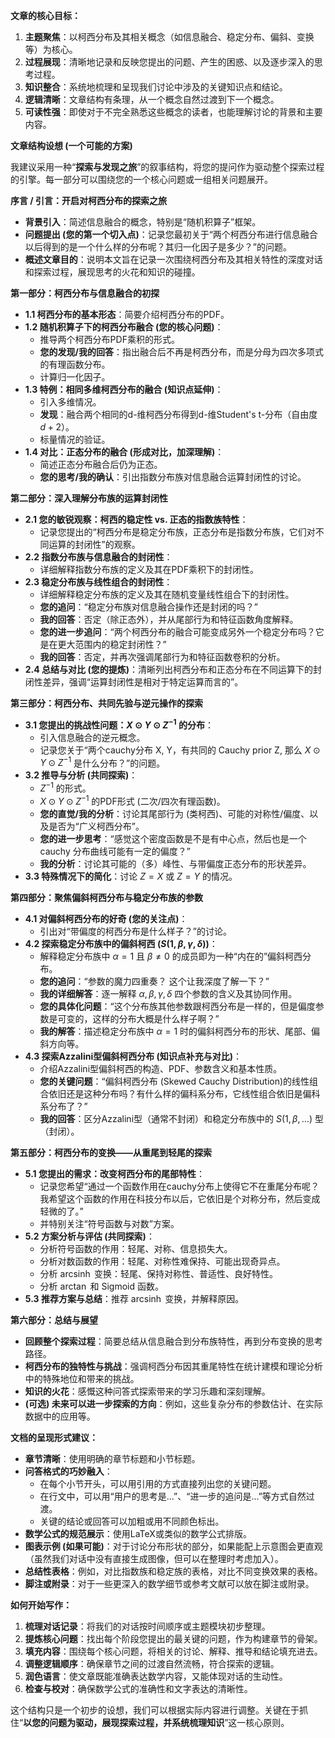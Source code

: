 **文章的核心目标：**

1.  **主题聚焦**：以柯西分布及其相关概念（如信息融合、稳定分布、偏斜、变换等）为核心。
2.  **过程展现**：清晰地记录和反映您提出的问题、产生的困惑、以及逐步深入的思考过程。
3.  **知识整合**：系统地梳理和呈现我们讨论中涉及的关键知识点和结论。
4.  **逻辑清晰**：文章结构有条理，从一个概念自然过渡到下一个概念。
5.  **可读性强**：即使对于不完全熟悉这些概念的读者，也能理解讨论的背景和主要内容。

**文章结构设想 (一个可能的方案)**

我建议采用一种“**探索与发现之旅**”的叙事结构，将您的提问作为驱动整个探索过程的引擎。每一部分可以围绕您的一个核心问题或一组相关问题展开。

**序言 / 引言：开启对柯西分布的探索之旅**

*   **背景引入**：简述信息融合的概念，特别是“随机积算子”框架。
*   **问题提出 (您的第一个切入点)**：记录您最初关于“两个柯西分布进行信息融合以后得到的是一个什么样的分布呢？其归一化因子是多少？”的问题。
*   **概述文章目的**：说明本文旨在记录一次围绕柯西分布及其相关特性的深度对话和探索过程，展现思考的火花和知识的碰撞。

**第一部分：柯西分布与信息融合的初探**

*   **1.1 柯西分布的基本形态**：简要介绍柯西分布的PDF。
*   **1.2 随机积算子下的柯西分布融合 (您的核心问题)**：
    *   推导两个柯西分布PDF乘积的形式。
    *   **您的发现/我的回答**：指出融合后不再是柯西分布，而是分母为四次多项式的有理函数分布。
    *   计算归一化因子。
*   **1.3 特例：相同多维柯西分布的融合 (知识点延伸)**：
    *   引入多维情况。
    *   **发现**：融合两个相同的d-维柯西分布得到d-维Student's t-分布（自由度 $d+2$）。
    *   标量情况的验证。
*   **1.4 对比：正态分布的融合 (形成对比，加深理解)**：
    *   简述正态分布融合后仍为正态。
    *   **您的思考/我的确认**：引出指数分布族对信息融合运算封闭性的讨论。

**第二部分：深入理解分布族的运算封闭性**

*   **2.1 您的敏锐观察：柯西的稳定性 vs. 正态的指数族特性**：
    *   记录您提出的“柯西分布是稳定分布族，正态分布是指数分布族，它们对不同运算的封闭性”的观察。
*   **2.2 指数分布族与信息融合的封闭性**：
    *   详细解释指数分布族的定义及其在PDF乘积下的封闭性。
*   **2.3 稳定分布族与线性组合的封闭性**：
    *   详细解释稳定分布族的定义及其在随机变量线性组合下的封闭性。
    *   **您的追问**：“稳定分布族对信息融合操作还是封闭的吗？”
    *   **我的回答**：否定（除正态外），并从尾部行为和特征函数角度解释。
    *   **您的进一步追问**：“两个柯西分布的融合可能变成另外一个稳定分布吗？它是在更大范围内的稳定封闭性？”
    *   **我的回答**：否定，并再次强调尾部行为和特征函数卷积的分析。
*   **2.4 总结与对比 (您的提炼)**：清晰列出柯西分布和正态分布在不同运算下的封闭性差异，强调“运算封闭性是相对于特定运算而言的”。

**第三部分：柯西分布、共同先验与逆元操作的探索**

*   **3.1 您提出的挑战性问题：$X \odot Y \odot Z^{-1}$ 的分布**：
    *   引入信息融合的逆元概念。
    *   记录您关于“两个cauchy分布 X, Y，有共同的 Cauchy prior Z, 那么 $X \odot Y \odot Z^{-1}$ 是什么分布？”的问题。
*   **3.2 推导与分析 (共同探索)**：
    *   $Z^{-1}$ 的形式。
    *   $X \odot Y \odot Z^{-1}$ 的PDF形式 (二次/四次有理函数)。
    *   **您的直觉/我的分析**：讨论其尾部行为 (类柯西)、可能的对称性/偏度、以及是否为“广义柯西分布”。
    *   **您的进一步思考**：“感觉这个密度函数是不是有中心点，然后也是一个cauchy 分布曲线可能有一定的偏度？”
    *   **我的分析**：讨论其可能的（多）峰性、与带偏度正态分布的形状差异。
*   **3.3 特殊情况下的简化**：讨论 $Z=X$ 或 $Z=Y$ 的情况。

**第四部分：聚焦偏斜柯西分布与稳定分布族的参数**

*   **4.1 对偏斜柯西分布的好奇 (您的关注点)**：
    *   引出对“带偏度的柯西分布是什么样子？”的讨论。
*   **4.2 探索稳定分布族中的偏斜柯西 ($S(1, \beta, \gamma, \delta)$)**：
    *   解释稳定分布族中 $\alpha=1$ 且 $\beta \neq 0$ 的成员即为一种“内在的”偏斜柯西分布。
    *   **您的追问**：“参数的魔力四重奏？ 这个让我深度了解一下？”
    *   **我的详细解答**：逐一解释 $\alpha, \beta, \gamma, \delta$ 四个参数的含义及其协同作用。
    *   **您的具体化问题**：“这个分布族其他参数跟柯西分布是一样的，但是偏度参数是可变的，这样的分布大概是什么样子啊？”
    *   **我的解答**：描述稳定分布族中 $\alpha=1$ 时的偏斜柯西分布的形状、尾部、偏斜方向等。
*   **4.3 探索Azzalini型偏斜柯西分布 (知识点补充与对比)**：
    *   介绍Azzalini型偏斜柯西的构造、PDF、参数含义和基本性质。
    *   **您的关键问题**：“偏斜柯西分布 (Skewed Cauchy Distribution)的线性组合依旧还是这种分布吗？有什么样的偏科系分布，它线性组合依旧是偏科系分布了？”
    *   **我的回答**：区分Azzalini型（通常不封闭）和稳定分布族中的 $S(1, \beta, \ldots)$ 型（封闭）。

**第五部分：柯西分布的变换——从重尾到轻尾的探索**

*   **5.1 您提出的需求：改变柯西分布的尾部特性**：
    *   记录您希望“通过一个函数作用在cauchy分布上使得它不在重尾分布呢？我希望这个函数的作用在科技分布以后，它依旧是个对称分布，然后变成轻微的了。”
    *   并特别关注“符号函数与对数”方案。
*   **5.2 方案分析与评估 (共同探索)**：
    *   分析符号函数的作用：轻尾、对称、信息损失大。
    *   分析对数函数的作用：轻尾、对称性难保持、可能出现奇异点。
    *   分析 $\operatorname{arcsinh}$ 变换：轻尾、保持对称性、普适性、良好特性。
    *   分析 $\arctan$ 和 Sigmoid 函数。
*   **5.3 推荐方案与总结**：推荐 $\operatorname{arcsinh}$ 变换，并解释原因。

**第六部分：总结与展望**

*   **回顾整个探索过程**：简要总结从信息融合到分布族特性，再到分布变换的思考路径。
*   **柯西分布的独特性与挑战**：强调柯西分布因其重尾特性在统计建模和理论分析中的特殊地位和带来的挑战。
*   **知识的火花**：感慨这种问答式探索带来的学习乐趣和深刻理解。
*   **(可选) 未来可以进一步探索的方向**：例如，这些复杂分布的参数估计、在实际数据中的应用等。

**文档的呈现形式建议：**

*   **章节清晰**：使用明确的章节标题和小节标题。
*   **问答格式的巧妙融入**：
    *   在每个小节开头，可以用引用的方式直接列出您的关键问题。
    *   在行文中，可以用“用户的思考是...”、“进一步的追问是...”等方式自然过渡。
    *   关键的结论或回答可以加粗或用不同颜色标出。
*   **数学公式的规范展示**：使用LaTeX或类似的数学公式排版。
*   **图表示例 (如果可能)**：对于讨论分布形状的部分，如果能配上示意图会更直观（虽然我们对话中没有直接生成图像，但可以在整理时考虑加入）。
*   **总结性表格**：例如，对比指数族和稳定族的表格，对比不同变换效果的表格。
*   **脚注或附录**：对于一些更深入的数学细节或参考文献可以放在脚注或附录。

**如何开始写作：**

1.  **梳理对话记录**：将我们的对话按时间顺序或主题模块初步整理。
2.  **提炼核心问题**：找出每个阶段您提出的最关键的问题，作为构建章节的骨架。
3.  **填充内容**：围绕每个核心问题，将相关的讨论、解释、推导和结论填充进去。
4.  **调整逻辑顺序**：确保章节之间的过渡自然流畅，符合探索的逻辑。
5.  **润色语言**：使文章既能准确表达数学内容，又能体现对话的生动性。
6.  **检查与校对**：确保数学公式的准确性和文字表达的清晰性。

这个结构只是一个初步的设想，我们可以根据实际内容进行调整。关键在于抓住“**以您的问题为驱动，展现探索过程，并系统梳理知识**”这一核心原则。
